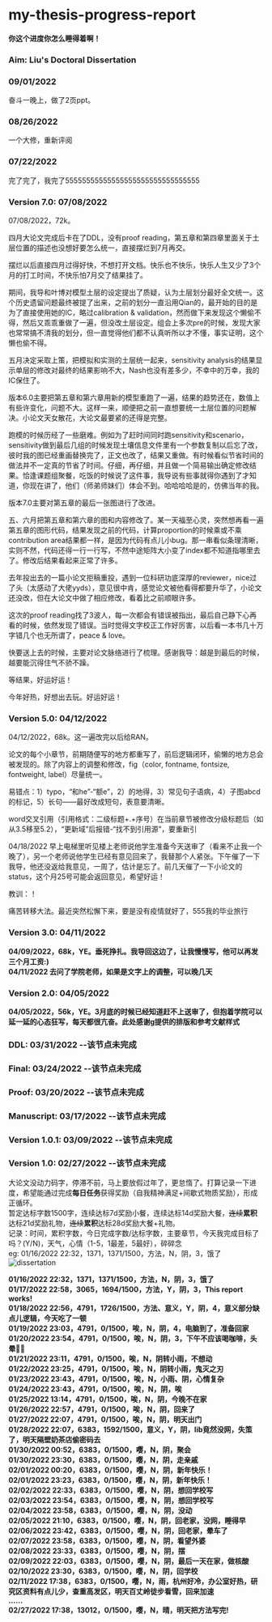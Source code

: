# my-thesis-progress-report
**你这个进度你怎么睡得着啊！**

### Aim: Liu's Doctoral Dissertation

### 09/01/2022
奋斗一晚上，做了2页ppt。

### 08/26/2022
一个大修，重新评阅

### 07/22/2022 
完了完了，我完了55555555555555555555555555555555

### Version 7.0: 07/08/2022
07/08/2022，72k。<br>

四月大论文完成后卡在了DDL，没有proof reading，第五章和第四章里面关于土层位置的描述也没想好要怎么统一，直接摆烂到7月再交。<br>

摆烂以后直接四月过得好快，不想打开文档。快乐也不快乐，快乐人生又少了3个月的打工时间，不快乐怕7月交了结果挂了。<br>

期间，我导和叶博对模型土层的设定提出了质疑，认为土层划分最好全文统一。这个历史遗留问题最终被提了出来，之前的划分一直沿用Qian的，最开始的目的是为了直接使用她的IC，略过calibration & validation，然而做下来发现这个懒偷不得，然后又乖乖重做了一遍，但没改土层设定。组会上多次pre的时候，发现大家也常常搞不清我的划分，但一直觉得他们都不认真听所以才不懂，事实证明，这个懒也偷不得。<br>

五月决定采取上策，把模拟和实测的土层统一起来，sensitivity analysis的结果显示单层的修改对最终的结果影响不大，Nash也没有差多少，不幸中的万幸，我的IC保住了。<br>

版本6.0主要把第五章和第六章用新的模型重跑了一遍，结果的趋势还在，数值上有些许变化，问题不大。这样一来，顺便把之前一直想要统一土层位置的问题解决。小论文天女散花，大论文最要紧的还得是完整。<br>

跑模的时候历经了一些磨难。例如为了赶时间同时跑sensitivity和scenario，sensitivity做到最后几组的时候发现土壤信息文件里有一个参数复制以后忘了改，彼时我的图已经重画替换完了，正文也改了，结果又重做。有时候看似节省时间的做法并不一定真的节省了时间。仔细，再仔细，并且做一个简易输出确定修改结果。恰逢课题组聚餐，吃饭的时候说了这件事，我导说有些事就得你遇到了才知道，你现在讲了，他们（师弟师妹们）体会不到。哈哈哈哈是的，仿佛当年的我。<br>

版本7.0主要对第五章的最后一张图进行了改进。<br>

五、六月把第五章和第六章的图和内容修改了。某一天福至心灵，突然想再看一遍第五章的图形代码，结果发现之前的代码，计算proportion的时候乘或不乘contribution area结果都一样，是因为代码有点儿小bug。那一串看似条理清晰，实则不然，代码还得一行一行写，不然中途矩阵大小变了index都不知道指哪里去了。修改后结果看起来正常了许多。<br>

去年投出去的一篇小论文拒稿重投，遇到一位科研功底深厚的reviewer，nice过了头（太感动了大佬yyds），意见很中肯，感觉论文被他看得都要升华了，小论文还没改，但在大论文中做了相应修改，看着比之前顺眼许多。<br>

这次的proof reading找了3波人，每一次都会有错误被指出，最后自己静下心再看的时候，依然发现了错误。当时觉得文字校正工作好厉害，以后看一本书几十万字错几个也无所谓了，peace & love。<br>

快要送上去的时候，主要对论文脉络进行了梳理。感谢我导：越是到最后的时候，越要能沉得住气不骄不躁。<br>

等结果，好运好运！<br>

今年好热，好想出去玩。好运好运！<br>

### Version 5.0: 04/12/2022
04/12/2022，68k。这一遍改完以后给RAN。<br>

论文的每个小章节，前期随便写的地方都重写了，前后逻辑闭环，偷懒的地方总会被发现的。除了内容上的调整和修改，fig（color, fontname, fontsize, fontweight, label）尽量统一。<br>

易错点：1）typo，“和he”-“额e”，2）的地得，3）常见句子语病，4）子图abcd的标记，5）长句——最好改成短句，表意要清晰。<br>

word交叉引用（引用格式：二级标题+.+序号）在当前章节被修改分级标题后（如从3.5移至5.2），“更新域”后报错-“找不到引用源”，要重新引<br>

04/18/2022 早上电梯里听见楼上老师说他学生准备今天送审了（看来不止我一个晚了），另一个老师说他学生已经有意见回来了，我替那个人紧张。下午催了一下我导，他还没返给我意见，一周了，估计是忘了。前几天催了一下小论文的status，这个月25号可能会返回意见，希望好运！<br>

教训：！

痛苦转移大法。最近突然松懈下来，要是没有疫情就好了，555我的毕业旅行

### Version 3.0: 04/11/2022
**04/09/2022，68k，YE。垂死挣扎。我导回这边了，让我慢慢写，他可以再发三个月工资:)**<br>
**04/11/2022 去问了学院老师，如果是文字上的调整，可以晚几天**

### Version 2.0: 04/05/2022
**04/05/2022，56k，YE。3月底的时候已经知道赶不上送审了，但抱着学院可以延一延的心态狂写，每天都很亢奋。此处感谢g提供的排版和参考文献样式**

### DDL: 03/31/2022 --该节点未完成
### Final: 03/24/2022 --该节点未完成
### Proof: 03/20/2022 --该节点未完成
### Manuscript: 03/17/2022 --该节点未完成
### Version 1.0.1: 03/09/2022 --该节点未完成
### Version 1.0: 02/27/2022 --该节点未完成

大论文没动力码字，停滞不前，马上要放假过年了，更怠惰了。打算记录一下进度，希望能通过完成**每日任务**获得奖励（自我精神满足+间歇式物质奖励），形成正循环。
<br>
暂定达标字数1500字，连续达标7d奖励小餐，连续达标14d奖励大餐，~~连续~~**累积**达标21d奖励礼物，~~连续~~**累积**达标28d奖励大餐+礼物。
<br>
记录：时间，累积字数，今日完成字数/达标字数，主要章节，今天我完成目标了吗？(Y/N)，天气，心情（1-5，1最差，5最好），碎碎念
<br>
eg: 01/16/2022 22:32，1371，1371/1500，方法，N，阴，3，饿了
<br>
![dissertation](https://user-images.githubusercontent.com/33391827/149664398-560eae10-257b-4af6-85a9-125d49d5a958.jpg)

**01/16/2022 22:32，1371，1371/1500，方法，N，阴，3，饿了**<br>
**01/17/2022 22:58，3065，1694/1500，方法，Y，阴，3，This report works!**<br>
**01/18/2022 22:56，4791，1726/1500，方法、意义，Y，阴，4，意义部分缺点儿逻辑，今天吃了一顿**<br>
**01/19/2022 23:03，4791，0/1500，唉，N，阴，4，电脑到了，准备回家**<br>
**01/20/2022 23:54，4791，0/1500，唉，N，阴，3，下午不应该喝咖啡，头晕😵‍💫**<br>
**01/21/2022 23:11，4791，0/1500，唉，N，阴转小雨，不想动**<br>
**01/22/2022 23:25，4791，0/1500，唉，N，阴转小雨，鬼灭之刃**<br>
**01/23/2022 23:43，4791，0/1500，唉，N，小雨、阴，心情复杂**<br>
**01/24/2022 23:43，4791，0/1500，唉，N，阴，唉**<br>
**01/25/2022 13:14，4791，0/1500，唉，N，阴，今晚不在家**<br>
**01/26/2022 22:57，4791，0/1500，唉，N，阴，回来了**<br>
**01/27/2022 22:07，4791，0/1500，唉，N，阴，明天出门**<br>
**01/28/2022 22:07，6383，1592/1500，意义，Y，阴，lib竟然没网，失策了，明天隔壁奶茶店偷密码去**<br>
**01/30/2022 00:52，6383，0/1500，嘤，N，阴，聚会**<br>
**01/30/2022 23:30，6383，0/1500，嘤，N，阴，走亲戚**<br>
**02/01/2022 00:20，6383，0/1500，嘤，N，阴，新年快乐！**<br>
**02/01/2022 23:23，6383，0/1500，嘤，N，阴，新年快乐！**<br>
**02/02/2022 22:33，6383，0/1500，嘤，N，阴，想回学校写**<br>
**02/03/2022 23:54，6383，0/1500，嘤，N，阴，想回学校写**<br>
**02/04/2022 23:58，6383，0/1500，嘤，N，阴，没动**<br>
**02/05/2022 21:10，6383，0/1500，嘤，N，阴，回老家，没网，睡得早**<br>
**02/06/2022 23:42，6383，0/1500，嘤，N，阴，回老家，晕车了**<br>
**02/07/2022 23:58，6383，0/1500，嘤，N，阴，看望外婆**<br>
**02/08/2022 23:33，6383，0/1500，嘤，N，阴，摆**<br>
**02/09/2022 22:03，6383，0/1500，嘤，N，阴，最后一天在家，做核酸**<br>
**02/10/2022 23:30，6383，0/1500，嘤，N，阴，回学校**<br>
**02/11/2022 17:38，6383，0/1500，嘤，N，雨，杭州好冷，办公室好热，研究区资料有点儿少，查重高发区，明天百丈岭徒步看雪，回来加速**<br>
**......**<br>
**02/27/2022 17:38，13012，0/1500，嘤，N，晴，明天把方法写完!**<br>
